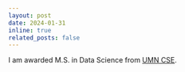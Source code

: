 ```yaml
---
layout: post
date: 2024-01-31
inline: true
related_posts: false
---
```

I am awarded M.S. in Data Science from [UMN CSE](https://cse.umn.edu/).